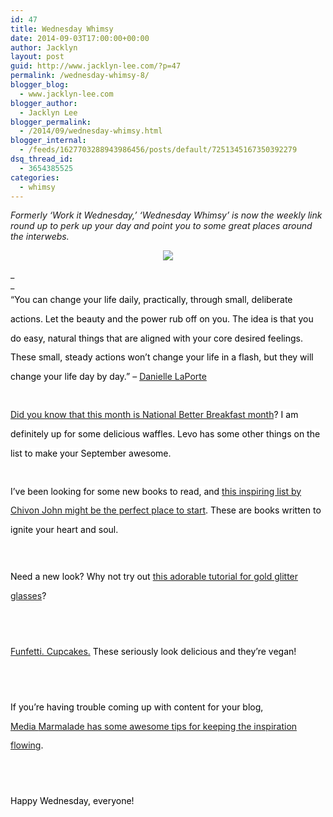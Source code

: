 ```yaml
---
id: 47
title: Wednesday Whimsy
date: 2014-09-03T17:00:00+00:00
author: Jacklyn
layout: post
guid: http://www.jacklyn-lee.com/?p=47
permalink: /wednesday-whimsy-8/
blogger_blog:
  - www.jacklyn-lee.com
blogger_author:
  - Jacklyn Lee
blogger_permalink:
  - /2014/09/wednesday-whimsy.html
blogger_internal:
  - /feeds/1627703288943986456/posts/default/7251345167350392279
dsq_thread_id:
  - 3654385525
categories:
  - whimsy
---
```

<input class="jpibfi" type="hidden" />

_Formerly &#8216;Work it Wednesday,&#8217; &#8216;Wednesday Whimsy&#8217; is now the weekly link round up to perk up your day and point you to some great places around the interwebs._ 

<div style="clear: both; text-align: center;">
</div>

<div style="clear: both; text-align: center;">
  <a href="http://i2.wp.com/www.jacklyn-lee.com/wp-content/uploads/2014/09/Whimsy93.jpg" style="margin-left: 1em; margin-right: 1em;"><img border="0" src="http://i2.wp.com/www.jacklyn-lee.com/wp-content/uploads/2014/09/Whimsy93.jpg" data-recalc-dims="1" /></a>
</div>

_  
_   
<span style="font-family: inherit;">&#8220;<span style="background-color: white; color: #040404; line-height: 30.6000003814697px; text-align: justify;">You can change your life daily, practically, through small, deliberate actions. Let the beauty and the power rub off on you.&nbsp;</span><span style="background-color: white; border: 0px; box-sizing: border-box; color: #040404; line-height: 30.6000003814697px; margin: 0px; padding: 0px; text-align: justify; vertical-align: baseline;">The idea is that you do easy, natural things that are aligned with your core desired feelings. These small, steady actions won’t change your life in a flash, but they will change your life day by day.&#8221; &#8211; <a href="http://www.daniellelaporte.com/daily-actions/" target="_blank">Danielle LaPorte</a></span></span>  
<span style="font-family: inherit;"><br /></span> 

<div style="text-align: left;">
</div>

<div style="text-align: left;">
  <a href="http://www.levo.com/articles/lifestyle/your-september-checklist" style="font-family: inherit; text-align: justify;" target="_blank">Did you know that this month is National Better Breakfast month</a><span style="background-color: white; color: #040404; font-family: inherit; line-height: 30.600000381469727px; text-align: justify;">? I am definitely up for some delicious waffles. Levo has some other things on the list to make your September awesome.</span>
</div>

<div style="text-align: left;">
  <span style="background-color: white; color: #040404; font-family: inherit; line-height: 30.600000381469727px; text-align: justify;"><br /></span>
</div>

<div style="text-align: left;">
  <span style="background-color: white; color: #040404; font-family: inherit; line-height: 30.600000381469727px; text-align: justify;">I&#8217;ve been looking for some new books to read, and </span><a href="http://www.chivonjohn.com/food-for-your-heart-soul/" style="font-family: inherit; line-height: 30.600000381469727px; text-align: justify;" target="_blank">this inspiring list by Chivon John might be the perfect place to start</a><span style="background-color: white; color: #040404; font-family: inherit; line-height: 30.600000381469727px; text-align: justify;">. These are books written to ignite your heart and soul.</span>
</div>

<div style="text-align: left;">
</div>

<div style="text-align: justify;">
  <span style="color: #040404;"><span style="line-height: 30.600000381469727px;"><br /></span></span>
</div>

<span style="font-family: inherit;"><span style="background-color: white; color: #040404; line-height: 30.6000003814697px; text-align: justify;">Need a new look? Why not try out <a href="http://www.delightfully-tacky.com/2014/08/diy-gold-glitter-glasses.html?utm_source=feedburner&utm_medium=feed&utm_campaign=Feed%3A+DelightfullyTacky+%28Delightfully+Tacky%29" target="_blank">this adorable tutorial for gold glitter glasses</a>?</span></span> 

<div style="text-align: left;">
</div>

<div style="text-align: justify;">
  <span style="color: #040404;"><span style="line-height: 30.600000381469727px;"><br /></span></span>
</div>

<span style="font-family: inherit;"><span style="background-color: white; color: #040404; line-height: 30.6000003814697px; text-align: justify;"><a href="http://minimalistbaker.com/one-bowl-vegan-funfetti-cupcakes/?utm_source=feedburner&utm_medium=feed&utm_campaign=Feed%3A+MinimalistBaker+%28Minimalist+Baker%29" target="_blank">Funfetti. Cupcakes.</a> These seriously look delicious and they&#8217;re vegan!</span></span> 

<div style="text-align: left;">
</div>

<div style="text-align: justify;">
  <span style="color: #040404;"><span style="line-height: 30.600000381469727px;"><br /></span></span>
</div>

<span style="font-family: inherit;"><span style="background-color: white; color: #040404; line-height: 30.6000003814697px; text-align: justify;">If you&#8217;re having trouble coming up with content for your blog, <a href="http://www.mediamarmalade.com/2014/08/how-to-keep-your-blog-content-flowing.html#.VASTEGQh--0" target="_blank">Media&nbsp;</a><a href="http://www.mediamarmalade.com/2014/08/how-to-keep-your-blog-content-flowing.html#.VASTEGQh--0" target="_blank">Marmalade has some awesome tips for keeping the inspiration flowing</a>.</span></span> 

<div style="text-align: left;">
</div>

<div style="text-align: justify;">
  <span style="color: #040404;"><span style="line-height: 30.600000381469727px;"><br /></span></span>
</div>

<span style="font-family: inherit;"><span style="background-color: white; color: #040404; line-height: 30.6000003814697px; text-align: justify;">Happy Wednesday, everyone!</span></span>